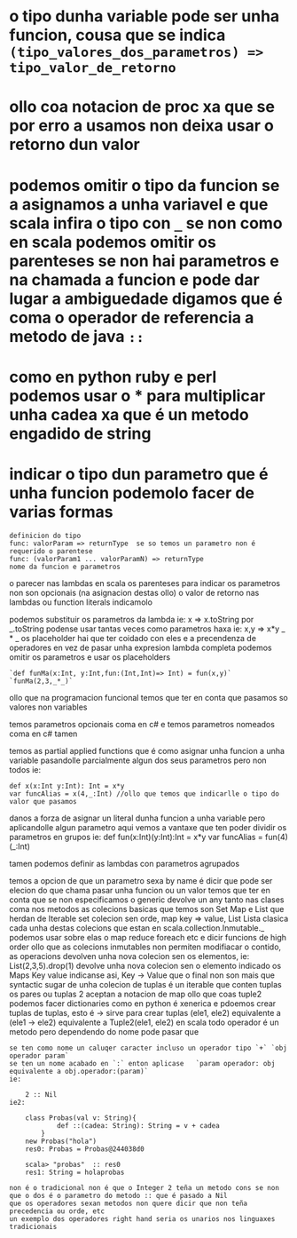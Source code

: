 # o tipo dunha variable pode ser unha funcion, cousa que se indica `(tipo_valores_dos_parametros) => tipo_valor_de_retorno`
# ollo coa notacion de proc xa que se por erro a usamos non deixa usar o retorno dun valor
# podemos omitir o tipo da funcion se a asignamos a unha variavel e que scala infira o tipo con `_` se non como en scala podemos omitir os parenteses se non hai parametros e na chamada a funcion e pode dar lugar a ambiguedade digamos que é coma o operador de referencia a metodo de java `::`
# como en python ruby e perl podemos usar o * para multiplicar unha cadea xa que é un metodo engadido de string
# indicar o tipo dun parametro que é unha funcion podemolo facer de varias formas
	definicion do tipo
	func: valorParam => returnType  se so temos un parametro non é requerido o parentese
	func: (valorParam1 ... valorParamN) => returnType
	nome da funcion e parametros 
o parecer nas lambdas en scala os parenteses para indicar os parametros non son opcionais (na asignacion destas ollo)
o valor de retorno nas lambdas ou function literals indicamolo

podemos substituir os parametros da lambda ie: x => x.toString por _.toString podense usar tantas veces como parametros haxa ie: x,y => x*y _ * _
os placeholder hai que ter coidado con eles e a precendenza de operadores
en vez de pasar unha expresion lambda completa podemos omitir os parametros e usar os placeholders

	`def funMa(x:Int, y:Int,fun:(Int,Int)=> Int) = fun(x,y)`
	`funMa(2,3,_*_)`

ollo que na programacion funcional temos que ter en conta que pasamos so valores non variables

temos parametros opcionais coma en c# e temos parametros nomeados coma en c# tamen

temos as partial applied functions que é como asignar unha funcion a unha variable pasandolle parcialmente algun dos seus parametros pero non todos ie:

	def x(x:Int y:Int): Int = x*y
	var funcAlias = x(4,_:Int) //ollo que temos que indicarlle o tipo do valor que pasamos
danos a forza de asignar un literal dunha funcion a unha variable pero aplicandolle algun parametro
aqui vemos a vantaxe que ten poder dividir os parametros en grupos ie:
	def fun(x:Int)(y:Int):Int  = x*y
	var funcAlias = fun(4)(_:Int)

tamen podemos definir as lambdas con parametros agrupados

temos a opcion de que un parametro sexa by name é dicir que pode ser elecion do que chama pasar unha funcion ou un valor
temos que ter en conta que se non especificamos o generic devolve un any tanto nas clases coma nos metodos
as colecions basicas que temos son Set Map e List que herdan de Iterable
set colecion sen orde, map key => value, List Lista clasica
cada unha destas colecions que estan en scala.collection.Inmutable._ podemos usar sobre elas o map reduce foreach etc
e dicir funcions de high order ollo que as colecions inmutables non permiten modifiacar o contido, as operacions devolven unha nova colecion sen os elementos,
ie:
	List(2,3,5).drop(1) devolve unha nova colecion sen o elemento indicado
os Maps Key value indicanse asi, Key -> Value que o final non son mais que syntactic sugar de unha colecion de tuplas é un iterable que conten tuplas
os pares ou tuplas 2 aceptan a notacion de map ollo que coas tuple2 podemos facer dictionaries como en python é xenerica e pdoemos crear tuplas de tuplas,
esto é -> sirve para crear tuplas (ele1, ele2) equivalente a (ele1 -> ele2) equivalente a Tuple2(ele1, ele2)
en scala todo operador é un metodo pero dependendo do nome pode pasar que

	se ten como nome un caluqer caracter incluso un operador tipo `+` `obj operador param`
	se ten un nome acabado en `:` enton aplicase   `param operador: obj equivalente a obj.operador:(param)`
	ie:
	
		2 :: Nil
	ie2:
	
		class Probas(val v: String){
     			def ::(cadea: String): String = v + cadea
     		}
		new Probas("hola")
		res0: Probas = Probas@244038d0

		scala> "probas"  :: res0
		res1: String = holaprobas

	non é o tradicional non é que o Integer 2 teña un metodo cons se non que o dos é o parametro do metodo :: que é pasado a Nil
	que os operadores sexan metodos non quere dicir que non teña precedencia ou orde, etc
	un exemplo dos operadores right hand seria os unarios nos linguaxes tradicionais
